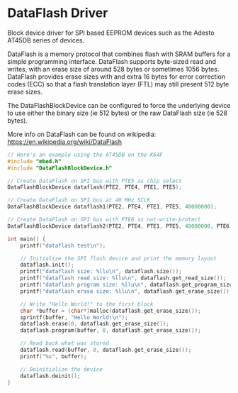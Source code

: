 # DataFlash Driver

Block device driver for SPI based EEPROM devices such as the Adesto AT45DB
series of devices.

DataFlash is a memory protocol that combines flash with SRAM buffers for a
simple programming interface. DataFlash supports byte-sized read and writes,
with an erase size of around 528 bytes or sometimes 1056 bytes. DataFlash
provides erase sizes with and extra 16 bytes for error correction codes (ECC)
so that a flash translation layer (FTL) may still present 512 byte erase sizes.

The DataFlashBlockDevice can be configured to force the underlying device
to use either the binary size (ie 512 bytes) or the raw DataFlash size
(ie 528 bytes).

More info on DataFlash can be found on wikipedia:
https://en.wikipedia.org/wiki/DataFlash

``` cpp
// Here's an example using the AT45DB on the K64F
#include "mbed.h"
#include "DataFlashBlockDevice.h"

// Create DataFlash on SPI bus with PTE5 as chip select
DataFlashBlockDevice dataflash(PTE2, PTE4, PTE1, PTE5);

// Create DataFlash on SPI bus at 40 MHz SCLK
DataFlashBlockDevice dataflash1(PTE2, PTE4, PTE1, PTE5, 40000000);

// Create DataFlash on SPI bus with PTE6 as not-write-protect
DataFlashBlockDevice dataflash2(PTE2, PTE4, PTE1, PTE5, 40000000, PTE6);

int main() {
    printf("dataflash test\n");

    // Initialize the SPI flash device and print the memory layout
    dataflash.init();
    printf("dataflash size: %llu\n", dataflash.size());
    printf("dataflash read size: %llu\n", dataflash.get_read_size());
    printf("dataflash program size: %llu\n", dataflash.get_program_size());
    printf("dataflash erase size: %llu\n", dataflash.get_erase_size());

    // Write "Hello World!" to the first block
    char *buffer = (char*)malloc(dataflash.get_erase_size());
    sprintf(buffer, "Hello World!\n");
    dataflash.erase(0, dataflash.get_erase_size());
    dataflash.program(buffer, 0, dataflash.get_erase_size());

    // Read back what was stored
    dataflash.read(buffer, 0, dataflash.get_erase_size());
    printf("%s", buffer);

    // Deinitialize the device
    dataflash.deinit();
}
```

